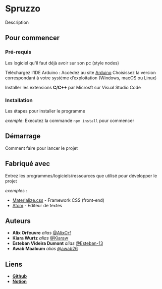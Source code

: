 # Spruzzo

Description

## Pour commencer

### Pré-requis

Les logiciel qu'il faut déjà avoir sur son pc (style nodes)

Téléchargez l’IDE Arduino :
Accédez au site [Arduino](arduino.cc)
Choisissez la version correspondant à votre système d’exploitation (Windows, macOS ou Linux)

Installer les extensions **C/C++** par Microsft sur Visual Studio Code

### Installation

Les étapes pour installer le programme

_exemple_: Executez la commande ``npm install`` pour commencer 

## Démarrage

Comment faire pour lancer le projet

## Fabriqué avec

Entrez les programmes/logiciels/ressources que utilisé pour développer le projet

_exemples :_
* [Materialize.css](http://materializecss.com) - Framework CSS (front-end)
* [Atom](https://atom.io/) - Editeur de textes

## Auteurs

* **Alix Orfeuvre** _alias_ [@AlixOrf](https://github.com/AlixOrf)
* **Kiara Wurtz** _alias_ [@Kiaraw](https://github.com/Kiaraw) 
* **Esteban Videira Dumont** _alias_ [@Esteban-13](https://github.com/Esteban-13)
* **Awab Maaloum** _alias_ [@awab26](https://github.com/awab26)

## Liens

* [**Github**](https://github.com/AlixOrf/Spruzzo)
* [**Notion**](https://www.notion.so/invite/df345272f5e645cc9ee6042ef5c9204e0e68ebb2)
